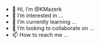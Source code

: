 - 👋 Hi, I’m @KMazerk
- 👀 I’m interested in ...
- 🌱 I’m currently learning ...
- 💞️ I’m looking to collaborate on ...
- 📫 How to reach me ...

<!---
KMazerk/KMazerk is a ✨ special ✨ repository because its `README.md` (this file) appears on your GitHub profile.
You can click the Preview link to take a look at your changes.
--->
